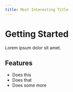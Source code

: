 ```yaml
---
title: Most Interesting Title
---
```


# Getting Started

Lorem ipsum dolor sit amet.

## Features

- Does this
- Does that
- Does some more

